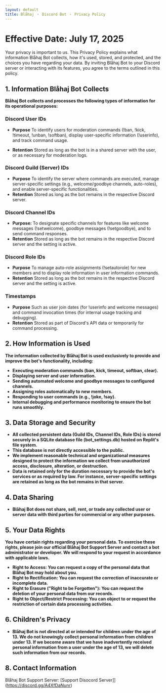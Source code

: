 ```yaml
---
layout: default
title: Blåhaj ・ Discord Bot ・ Privacy Policy
---
```

# Effective Date: July 17, 2025
Your privacy is important to us. This Privacy Policy explains what information Blåhaj Bot collects, how it's used, stored, and protected, and the choices you have regarding your data. By inviting Blåhaj Bot to your Discord server or interacting with its features, you agree to the terms outlined in this policy.

## 1. Information Blåhaj Bot Collects
**Blåhaj Bot collects and processes the following types of information for its operational purposes:**

### **Discord User IDs**
- **Purpose**
To identify users for moderation commands (!ban, !kick, !timeout, !unban, !softban), display user-specific information (!userinfo), and track command usage.

- **Retention** Stored as long as the bot is in a shared server with the user, or as necessary for moderation logs.

###  **Discord Guild (Server) IDs**
- **Purpose** To identify the server where commands are executed, manage server-specific settings (e.g., welcome/goodbye channels, auto-roles), and enable server-specific functionalities.
- **Retention** Stored as long as the bot remains in the respective Discord server.

### Discord Channel IDs
- **Purpose:** To designate specific channels for features like welcome messages (!setwelcome), goodbye messages (!setgoodbye), and to send command responses.
- **Retention** Stored as long as the bot remains in the respective Discord server and the setting is active.


### Discord Role IDs
- **Purpose** To manage auto-role assignments (!setautorole) for new members and to display role information in user information commands.
- **Retention** Stored as long as the bot remains in the respective Discord server and the setting is active.

### Timestamps
- **Purpose** Such as user join dates (for !userinfo and welcome messages) and command invocation times (for internal usage tracking and debugging).
- **Retention** Stored as part of Discord's API data or temporarily for command processing.


## 2. How Information is Used
**The information collected by Blåhaj Bot is used exclusively to provide and improve the bot's functionality, including:**

- **Executing moderation commands (ban, kick, timeout, softban, clear).**
- **Displaying server and user information.**
- **Sending automated welcome and goodbye messages to configured channels.**
- **Assigning roles automatically to new members.**
- **Responding to user commands (e.g., !joke, !say).**
- **Internal debugging and performance monitoring to ensure the bot runs smoothly.**


## 3. Data Storage and Security

- **All collected persistent data (Guild IDs, Channel IDs, Role IDs) is stored securely in a SQLite database file (bot_settings.db) hosted on Replit's file system.**
- **This database is not directly accessible to the public.**
- **We implement reasonable technical and organizational measures designed to protect the information we collect from unauthorized access, disclosure, alteration, or destruction.**
- **Data is retained only for the duration necessary to provide the bot's services or as required by law. For instance, server-specific settings are retained as long as the bot remains in that server.**


## 4. Data Sharing


- **Blåhaj Bot does not share, sell, rent, or trade any collected user or server data with third parties for commercial or any other purposes.**


## 5. Your Data Rights
**You have certain rights regarding your personal data. To exercise these rights, please join our official Blåhaj Bot Support Server and contact a bot administrator or developer. We will respond to your request in accordance with applicable laws.**

- **Right to Access: You can request a copy of the personal data that Blåhaj Bot may hold about you.**
- **Right to Rectification: You can request the correction of inaccurate or incomplete data.**
- **Right to Erasure ("Right to be Forgotten"): You can request the deletion of your personal data from our records.**
- **Right to Object/Restrict Processing: You can object to or request the restriction of certain data processing activities.**


## 6. Children's Privacy
- **Blåhaj Bot is not directed at or intended for children under the age of 13. We do not knowingly collect personal information from children under 13. If we become aware that we have inadvertently received personal information from a user under the age of 13, we will delete such information from our records.**


## 8. Contact Information

Blåhaj Bot Support Server: [Support Disocord Server]](https://discord.gg/A4XfDaNunr)
